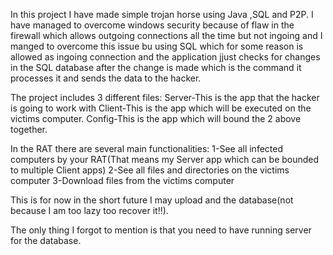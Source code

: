 In this project I have made simple trojan horse using Java ,SQL and P2P. I have managed to overcome windows security because of flaw in the firewall which allows outgoing connections all the time but not ingoing and I manged to overcome this issue 
bu using SQL which for  some reason is allowed as ingoing connection and the application jjust checks for changes in the SQL database after the change is made which is the command it processes it and sends the data to the hacker.

The project includes 3 different files:
Server-This is the app that the hacker is going to work with
Client-This is the app which will be executed on the victims computer.
Config-This is the app which will bound the 2 above together.

In the RAT there are several main functionalities:
1-See all infected computers by your RAT(That means my Server app which can be bounded to multiple Client apps)
2-See all files and directories on the victims computer
3-Download files from the victims computer

This is for now in the short future I may upload and the database(not because I am too lazy too recover it!!).

The only thing I forgot to mention is that you need to have running server for the database.
